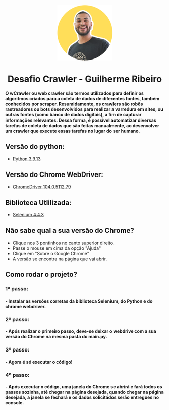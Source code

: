 <div align="center">
<img src="https://github.com/guilhermerm99/desafio-crawler/blob/main/eu.png" width="175px">
</div>
<h1 align="center">Desafio Crawler - Guilherme Ribeiro</h1>
<h4 align="left">O wCrawler ou web crawler são termos utilizados para definir os algoritmos criados para a coleta de dados de diferentes fontes, também conhecidos por scraper. Resumidamente, os crawlers são robôs rastreadores ou bots desenvolvidos para realizar a varredura em sites, ou outras fontes (como banco de dados digitais), a fim de capturar informações relevantes. Dessa forma, é possível automatizar diversas tarefas de coleta de dados que são feitas manualmente, ao desenvolver um crawler que execute essas tarefas no lugar do ser humano.</h4>

<h3 align="left">

## Versão do python:
- [Python 3.9.13](https://www.python.org/downloads/release/python-3913/)

## Versão do Chrome WebDriver:
- [ChromeDriver 104.0.5112.79](https://chromedriver.chromium.org/downloads)
 
 ## Biblioteca Utlilizada:
- [Selenium 4.4.3](https://pypi.org/project/selenium/)
 
## Não sabe qual a sua versão do Chrome?
- Clique nos 3 pontinhos no canto superior direito.
- Passe o mouse em cima da opção "Ajuda"
- Clique em "Sobre o Google Chrome"
- A versão se encontra na página que vai abrir.
</h3>

<h2 align="left">Como rodar o projeto?</h2>

<h3 align="left">
 
 <h3>
1º passo:
  </h3>
 
  <h4>
  - Instalar as versões corretas da biblioteca Selenium, do Python e do chrome webdriver.</h4>
 
 <h3>
2º passo:
  </h3>
 
  <h4>
  - Após realizar o primeiro passo, deve-se deixar o webdrive com a sua versão do Chrome na mesma pasta do main.py.</h4>
 
 <h3>
3º passo:
  </h3>
 
  <h4>
  - Agora é só executar o código!</h4>
  
   <h3>
4º passo:
  </h3>
 
 <h4>
  - Após executar o código, uma janela do Chrome se abrirá e fará todos os passos sozinha, até chegar na página desejada, quando chegar na página desejada, a janela se fechará e os dados solicitádos serão entregues no console.</h4>

 
</h3>


